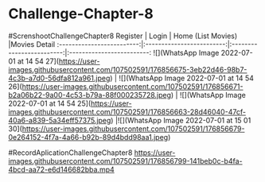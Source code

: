 # Challenge-Chapter-8

#ScrenshootChallengeChapter8
Register                   |  Login                    |  Home (List Movies)       |Movies Detail 
:-------------------------:|:-------------------------:|:-------------------------:|:-------------------------:
![](WhatsApp Image 2022-07-01 at 14 54 27](https://user-images.githubusercontent.com/107502591/176856675-3eb22d46-98b7-4c3b-a7d0-56dfa812a961.jpeg)     |  ![](WhatsApp Image 2022-07-01 at 14 54 26](https://user-images.githubusercontent.com/107502591/176856671-b2a06b22-9a00-4c53-b79a-88f000235728.jpeg)   |  ![](WhatsApp Image 2022-07-01 at 14 54 25](https://user-images.githubusercontent.com/107502591/176856663-28d46040-47cf-40a6-a839-5a34eff57375.jpeg)   |![](WhatsApp Image 2022-07-01 at 15 01 30](https://user-images.githubusercontent.com/107502591/176856679-0e264152-4f7a-4a66-b92b-89d4bdd98aa1.jpeg)

#RecordAplicationChallengeChapter8
https://user-images.githubusercontent.com/107502591/176856799-141beb0c-b4fa-4bcd-aa72-e6d146682bba.mp4

